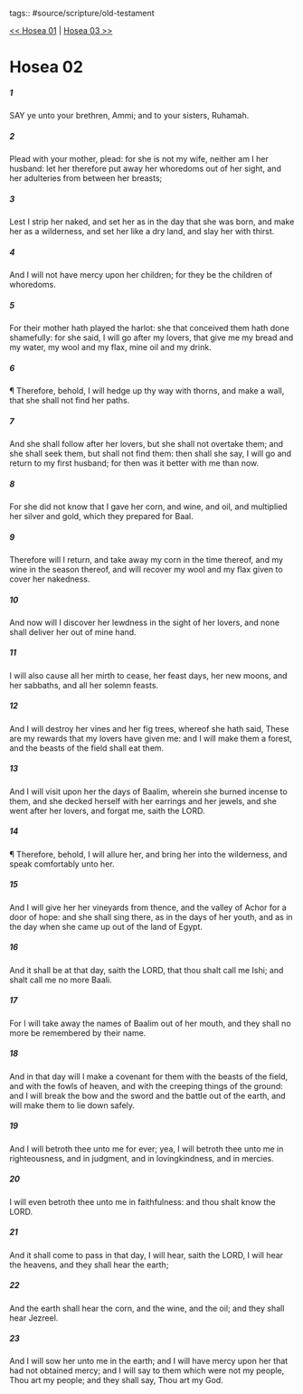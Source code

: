 tags:: #source/scripture/old-testament

[<< Hosea 01](/old-testament/28_Hosea/Hosea_01.md) | [Hosea 03 >>](/old-testament/28_Hosea/Hosea_03.md)

# Hosea 02

##### 1

SAY ye unto your brethren, Ammi; and to your sisters, Ruhamah.

##### 2

Plead with your mother, plead: for she is not my wife, neither am I her husband: let her therefore put away her whoredoms out of her sight, and her adulteries from between her breasts;

##### 3

Lest I strip her naked, and set her as in the day that she was born, and make her as a wilderness, and set her like a dry land, and slay her with thirst.

##### 4

And I will not have mercy upon her children; for they be the children of whoredoms.

##### 5

For their mother hath played the harlot: she that conceived them hath done shamefully: for she said, I will go after my lovers, that give me my bread and my water, my wool and my flax, mine oil and my drink.

##### 6

¶ Therefore, behold, I will hedge up thy way with thorns, and make a wall, that she shall not find her paths.

##### 7

And she shall follow after her lovers, but she shall not overtake them; and she shall seek them, but shall not find them: then shall she say, I will go and return to my first husband; for then was it better with me than now.

##### 8

For she did not know that I gave her corn, and wine, and oil, and multiplied her silver and gold, which they prepared for Baal.

##### 9

Therefore will I return, and take away my corn in the time thereof, and my wine in the season thereof, and will recover my wool and my flax given to cover her nakedness.

##### 10

And now will I discover her lewdness in the sight of her lovers, and none shall deliver her out of mine hand.

##### 11

I will also cause all her mirth to cease, her feast days, her new moons, and her sabbaths, and all her solemn feasts.

##### 12

And I will destroy her vines and her fig trees, whereof she hath said, These are my rewards that my lovers have given me: and I will make them a forest, and the beasts of the field shall eat them.

##### 13

And I will visit upon her the days of Baalim, wherein she burned incense to them, and she decked herself with her earrings and her jewels, and she went after her lovers, and forgat me, saith the LORD.

##### 14

¶ Therefore, behold, I will allure her, and bring her into the wilderness, and speak comfortably unto her.

##### 15

And I will give her her vineyards from thence, and the valley of Achor for a door of hope: and she shall sing there, as in the days of her youth, and as in the day when she came up out of the land of Egypt.

##### 16

And it shall be at that day, saith the LORD, that thou shalt call me Ishi; and shalt call me no more Baali.

##### 17

For I will take away the names of Baalim out of her mouth, and they shall no more be remembered by their name.

##### 18

And in that day will I make a covenant for them with the beasts of the field, and with the fowls of heaven, and with the creeping things of the ground: and I will break the bow and the sword and the battle out of the earth, and will make them to lie down safely.

##### 19

And I will betroth thee unto me for ever; yea, I will betroth thee unto me in righteousness, and in judgment, and in lovingkindness, and in mercies.

##### 20

I will even betroth thee unto me in faithfulness: and thou shalt know the LORD.

##### 21

And it shall come to pass in that day, I will hear, saith the LORD, I will hear the heavens, and they shall hear the earth;

##### 22

And the earth shall hear the corn, and the wine, and the oil; and they shall hear Jezreel.

##### 23

And I will sow her unto me in the earth; and I will have mercy upon her that had not obtained mercy; and I will say to them which were not my people, Thou art my people; and they shall say, Thou art my God.
